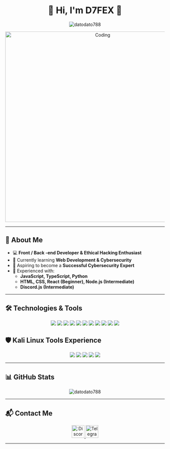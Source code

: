 <h1 align="center">🚀 Hi, I'm D7FEX 👋</h1>

<p align="center">
  <img src="https://komarev.com/ghpvc/?username=datodato788&label=Profile%20views&color=0e75b6&style=flat" alt="datodato788" />
</p>

<p align="center">
  <img alt="Coding" width="600" src="https://media.giphy.com/media/qgQUggAC3Pfv687qPC/giphy.gif" />
</p>

---

## 🚀 About Me

- 💻 **Front / Back -end Developer & Ethical Hacking Enthusiast**
- 🌱 Currently learning **Web Development & Cybersecurity**
- 🎯 Aspiring to become a **Successful Cybersecurity Expert**
- 🔧 Experienced with:
  - **JavaScript, TypeScript, Python**
  - **HTML, CSS, React (Beginner), Node.js (Intermediate)**
  - **Discord.js (Intermediate)**

---

## 🛠️ Technologies & Tools

<p align="center">
  <img src="https://img.shields.io/badge/JavaScript-F7DF1E?style=for-the-badge&logo=javascript&logoColor=black" />
   <img src="https://img.shields.io/badge/Python-3776AB?style=for-the-badge&logo=python&logoColor=white" />
  <img src="https://img.shields.io/badge/TypeScript-3178C6?style=for-the-badge&logo=typescript&logoColor=white" />
  <img src="https://img.shields.io/badge/React-61DAFB?style=for-the-badge&logo=react&logoColor=black" />
  <img src="https://img.shields.io/badge/Node.js-43853D?style=for-the-badge&logo=node.js&logoColor=white" />
  <img src="https://img.shields.io/badge/HTML5-E34F26?style=for-the-badge&logo=html5&logoColor=white" />
  <img src="https://img.shields.io/badge/CSS3-1572B6?style=for-the-badge&logo=css3&logoColor=white" />
  <img src="https://img.shields.io/badge/Discord.js-5865F2?style=for-the-badge&logo=discord&logoColor=white" />
  <img src="https://img.shields.io/badge/Telegram%20Bot-26A5E4?style=for-the-badge&logo=telegram&logoColor=white" />
  <img src="https://img.shields.io/badge/Git-F05032?style=for-the-badge&logo=git&logoColor=white" />
  <img src="https://img.shields.io/badge/Linux-FCC624?style=for-the-badge&logo=linux&logoColor=black" />

</p>


## 🛡️ Kali Linux Tools Experience  

<p align="center">
  <img src="https://img.shields.io/badge/Aircrack--ng-00599C?style=for-the-badge&logo=kalilinux&logoColor=white" />
  <img src="https://img.shields.io/badge/Hydra-FF0000?style=for-the-badge&logo=kalilinux&logoColor=white" />
  <img src="https://img.shields.io/badge/John%20the%20Ripper-a69a32?style=for-the-badge&logo=kalilinux&logoColor=white" />
  <img src="https://img.shields.io/badge/Wireshark-1679A7?style=for-the-badge&logo=wireshark&logoColor=white" />
  <img src="https://img.shields.io/badge/Wifite-57bd57?style=for-the-badge&logo=kalilinux&logoColor=white" />

</p>

---

## 📊 GitHub Stats

<p align="center">
  <img src="https://github-readme-stats.vercel.app/api/top-langs?username=datodato788&show_icons=true&locale=en&layout=compact&theme=radical" alt="datodato788" />
</p>

---

## 📬 Contact Me

<p align="center">
  <a href="https://discord.com/users/885037314806530069" target="_blank">
    <img src="https://img.shields.io/static/v1?message=Discord&logo=discord&label=&color=7289DA&logoColor=white&labelColor=&style=for-the-badge" height="40" alt="Discord Profile" />
  </a>
  <a href="https://t.me/DaTooo_7" target="_blank">
    <img src="https://img.shields.io/static/v1?message=Telegram&logo=telegram&label=&color=26A5E4&logoColor=white&labelColor=&style=for-the-badge" height="40" alt="Telegram Profile" />
  </a>
</p>

---


